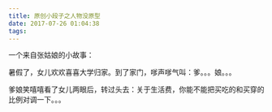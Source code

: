 ```yaml
---
title: 原创小段子之人物没原型
date: 2017-07-26 01:04:38
tags:
---
```

一个来自张姑娘的小故事：

暑假了，女儿欢欢喜喜大学归家。到了家门，嗲声嗲气叫：爹。。。娘。。。

爹娘笑嘻嘻看了女儿两眼后，转过头去：关于生活费，你能不能把买吃的和买穿的比例对调一下。。。